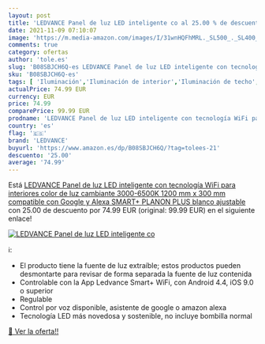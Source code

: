 ```yaml
---
layout: post
title: 'LEDVANCE Panel de luz LED inteligente co al 25.00 % de descuento'
date: 2021-11-09 07:10:07
image: 'https://m.media-amazon.com/images/I/31wnHQFhMRL._SL500_._SL400_.jpg'
comments: true
category: ofertas
author: 'tole.es'
slug: 'B08SBJCH6Q-es LEDVANCE Panel de luz LED inteligente con tecnología WiFi...'
sku: 'B08SBJCH6Q-es'
tags: [ 'Iluminación','Iluminación de interior','Iluminación de techo','Iluminación de techo de interior','alexa','ledvance', ]
actualPrice: 74.99 EUR
currency: EUR
price: 74.99
comparePrice: 99.99 EUR
prodname: 'LEDVANCE Panel de luz LED inteligente con tecnología WiFi para interiores  color de luz cambiante  3000-6500K   1200 mm x 300 mm  compatible con Google y Alexa  SMART+ PLANON PLUS blanco ajustable'
country: 'es'
flag: '🇪🇸'
brand: 'LEDVANCE'
buyurl: 'https://www.amazon.es/dp/B08SBJCH6Q/?tag=tolees-21'
descuento: '25.00'
average: '74.99'
---
```


Está [LEDVANCE Panel de luz LED inteligente con tecnología WiFi para interiores  color de luz cambiante  3000-6500K   1200 mm x 300 mm  compatible con Google y Alexa  SMART+ PLANON PLUS blanco ajustable](https://www.amazon.es/dp/B08SBJCH6Q/?tag=tolees-21) con 25.00 de descuento por 74.99 EUR (original: 99.99 EUR) en el siguiente enlace!

[![LEDVANCE Panel de luz LED inteligente co](https://m.media-amazon.com/images/I/31wnHQFhMRL._SL500_._SL400_.jpg)](https://www.amazon.es/dp/B08SBJCH6Q/?tag=tolees-21)

ℹ️:

- El producto tiene la fuente de luz extraíble; estos productos pueden desmontarte para revisar de forma separada la fuente de luz contenida
- Controlable con la App Ledvance Smart+ WiFi, con Android 4.4, iOS 9.0 o superior
- Regulable
- Control por voz disponible, asistente de google o amazon alexa
- Tecnología LED más novedosa y sostenible, no incluye bombilla normal

[🛒 Ver la oferta!!](https://www.amazon.es/dp/B08SBJCH6Q/?tag=tolees-21)
